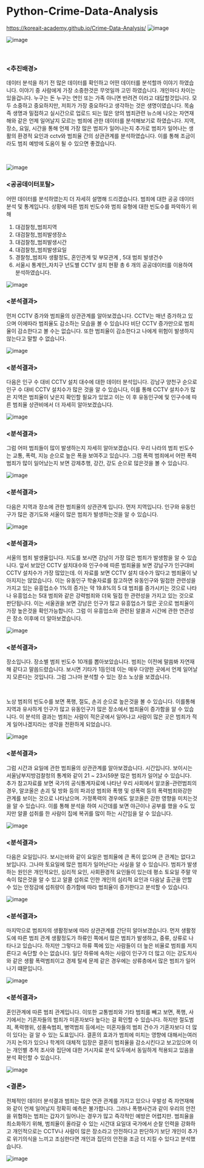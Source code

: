 # Python-Crime-Data-Analysis   
https://koreait-academy.github.io/Crime-Data-Analysis/
![image](https://user-images.githubusercontent.com/92245622/220792509-6c902638-afd3-4e3c-88df-172e192e6dd2.png)

![image](https://user-images.githubusercontent.com/92245622/220792711-3fdab78c-80d6-4efe-b7c1-2d0ecbbc49cb.png)

<br>

###  <추진배경>

데이터 분석을 하기 전 많은 데이터를 확인하고 어떤 데이터를 분석할까 이야기 하였습니다.
이야기 중 사람에게 가장 소중한것은 무엇일까 고민 하였습니다.
개인마다 차이는 있을겁니다. 누구는 돈 누구는 연인 또는 가족 아니면 반려견 이라고 대답할것입니다.
모두 소중하고 중요하지만, 저희가 가장 중요하다고 생각하는 것은 생명이였습니다. 
목숨 즉 생명과 밀접하고 실시간으로 업로드 되는 많은 양의 범죄관련 뉴스에 나오는 자연재해와 같은 언제 일어날지 모르는 범죄에 관한 데이터를 분석해보기로 하였습니다.
지역, 장소, 요일, 시간을 통해 언제 가장 많은 범죄가 일어나는지 추가로 범죄가 일어나는 생활의 환경적 요인과 cctv와 범죄율 간의 상관관계를 분석하였습니다. 
이를 통해 조금이라도 범죄 예방에 도움이 될 수 있으면 좋겠습니다. 

<br>

![image](https://user-images.githubusercontent.com/92245622/220792760-31b63f6a-47c5-4b21-a6c0-52e682ad430f.png)

###  <공공데이터포탈>

어떤 데이터를 분석하였는지 더 자세히 설명해 드리겠습니다. 
범죄에 대한 공공 데이터 분석 및 통계입니다. 상황에 따른 범죄 빈도수와 범죄 유형에 대한 빈도수를 파악하기 위해 
1. 대검찰청_범죄지역
2. 대검찰청_범죄발생장소
3. 대검찰청_범죄발생시간
4. 대검찰청_범죄발생요일
5. 경찰청_범죄자 생활정도, 혼인관계 및 부모관계 , 5대 범죄 발생건수 
6. 서울시 통계인_자치구 년도별 CCTV 설치 현황
총 6 개의 공공데이터를 이용하여 분석하였습니다.

![image](https://user-images.githubusercontent.com/92245622/220792839-392c09ea-4778-4ee9-ba47-b2678b374b1b.png)

###  <분석결과>

먼저 CCTV 증가와 범죄율의 상관관계를 알아보겠습니다.
CCTV는 매년 증가하고 있으며 이에따라 범죄율도 감소하는 모습을 볼 수 있습니다
 비단 CCTV 증가만으로 범죄율이 감소한다고 볼 수는 없습니다. 또한 범죄율이 감소한다고 나에게 위험이 발생하지
않는다고 말할 수 없습니다. 

![image](https://user-images.githubusercontent.com/92245622/220792942-f6a9501e-192d-4387-94f8-10dee66ebd65.png)

###  <분석결과>

다음은 인구 수 대비 CCTV 설치 대수에 대한 데이터 분석입니다. 강남구 양천구 순으로 인구 수 대비 CCTV 설치수가 많은 것을 알 수 있습니다, 이를 통해 CCTV 설치수가 많은 지역은 범죄율이 낮은지 확인할 필요가 있었고 이는 이 후 유동인구에 및 인구수에 따른 범죄율 상관비에서 더 자세히 알아보겠습니다.

![image](https://user-images.githubusercontent.com/92245622/220793031-aa2e5a87-7858-4c8d-912b-957fd43be628.png)

###  <분석결과>

그럼 어떠  범죄들이 많이 발생하는지 자세히 알아보겠습니다.
우리 나라의 범죄 빈도수는 교통, 폭력, 지능 순으로 높은 폭을 보여주고 있습니다.  그럼 폭력 범죄에서 어떤 폭력 범죄가 많이 일어났는지 보면 
강제추행, 강간, 강도 순으로 많은것을 볼 수 있습니다.  

![image](https://user-images.githubusercontent.com/92245622/220806289-368fe19a-dc44-4253-b4bc-21e1966078d3.png)

###  <분석결과>

다음은 지역과 장소에 관한 범죄율의 상관관계 입니다.
먼저 지역입니다. 인구와 유동인구가 많은 경기도와 서울이 많은 범죄가 발생하는것을 알 수 있습니다.

![image](https://user-images.githubusercontent.com/92245622/220806348-e68cb26f-8f16-424b-a825-bae4fa86ddae.png)


###  <분석결과>
서울의 범죄 발생율입니다. 지도를 보시면 강남이 가장 많은 범죄가 발생함을 알 수 있습니다.
앞서 보았던 CCTV 설치대수와 인구수에 따른 범죄율을  보면 강남구가 인구대비 CCTV 설치수가 가장 많았는데. 이 자료를 보면 CCTV 설치 대수가 많다고 범죄율이 낮아지지는 않았습니다. 
 이는 유동인구 학술자료를 참고하면 유동인구와 밀접한 관련성을 가지고 있는 유흥업소수 1%의 증가는 약 19.8%의 5 대 범죄를 증가시키는 것으로 나타나 유흥업소는 5대 범죄와 같은 강력범죄와 더욱 밀접 한 관련성을 가지고 있는 것으로 판단됩니다. 이는 서울권을 보면 강남은 인구가 많고 유흥업소가 많은 곳으로 범죄율이 가장 높은것을 확인가능합니다. 그럼 이 유흥업소와 관련된 알콜과 시간에 관한 연관성은  장소 이후에 더 알아보겠습니다.


![image](https://user-images.githubusercontent.com/92245622/220806383-9188cbc6-3611-4775-b4c0-322e511dedc4.png)

###  <분석결과>

 장소입니다. 장소별 범죄 빈도수 10개를 뽑아보았습니다. 범죄는 이전에 말씀봐 자연재해 같다고 말씀드렸습니다.
보시면 기타가 1등인데 이는 매우 다양한 곳에서 언제 일어날지 모른다는 것입니다. 
그럼 그나마 분석할 수 있는 장소 노상을 보겠습니다.

<br>

 노상 범죄의 빈도수를 보면 폭행, 절도, 손괴 순으로 높은것을 볼 수 있습니다. 이를통해 지역과 유사하게 인구가 많고 유동인구가 많은 장소에서 범죄율이 증가함을 알 수 있습니다. 이 분석의 결과는 범죄는 사람이 적은곳에서 일어나고 사람이 많은 곳은
범죄가 적게 일어나겠지라는 생각을 전환하게 되었습니다.

![image](https://user-images.githubusercontent.com/92245622/220806414-51e2d296-4894-4081-ae24-acbf38a18bdb.png)

###  <분석결과>

그럼 시간과 요일에 관한 범죄율의 상관관계를 알아보겠습니다.
시간입니다.  보이시는 서울남부지방검찰청의 통계와 같이 21 ~ 23시59분 많은 범죄가 일어날 수 있습니다. 추가 참고자료를 보면
국가의 공식통계자료에 나타난 우리 사회에서 알코올-관련범죄의 경우, 알코올은 손괴 및 방화 등의 파괴성 범죄와 폭행 및 성폭력 등의 폭력범죄와강한 관계를 보이는 것으로 나타났으며. 가정폭력의 경우에도 알코올은 강한 영향을 미치는것을 알 수 있습니다. 이를 통해 분석을 하여 시간데를 보면 야근이나 공부를 했을 수도 있지만 알콜 섭취를 한 사람이 집에 복귀를 많이 하는 시간임을 알 수 있습니다.

![image](https://user-images.githubusercontent.com/92245622/220806530-9927d2b7-2cb5-44e8-9bab-c11c81faa353.png)

###  <분석결과>

다음은 요일입니다. 보시는바와 같이 요일은 범죄율에 큰 폭이 없으며 큰 관계는 없다고 보입니다. 그나마 토요일에 많은 범죄가 
일어난다는 사실을 알 수 있습니다. 범죄가 발생하는 원인은 개인적요인, 심리적 요인, 사회환경적 요인들이 있는데
평소 토요일 주말 약속이 많은것을 알 수 있고 알콜 섭취로 인한 개인의 심리적 요인과 다음날 출근을 
안할 수 있는 안정감에 섭취량이 증가함에 따라 범죄율이 증가한다고 분석할 수 있습니다.

![image](https://user-images.githubusercontent.com/92245622/220806624-a0ee6c93-39fa-413d-a970-9be39e891446.png)

###  <분석결과>

마지막으로 범죄자의 생활정보에 따라 상관관계를 간단히 알아보갰습니다.
먼저 생활정도에 따른 범죄 관계
생활정도가 하류인 쪽에서 많은 범죄가 발생하고, 중류, 상류로 나타나고 있습니다. 하지만 그렇다고 하류 쪽에 있는
 사람들이 더 높은 비율로 범죄를 저지른다고 속단할 수는 없습니다. 일단 하류에 속하는 사람이 인구가 더 많고
이는 강도치사와 같은 생활 폭력범죄이고 경제 탈세 문제 같은 경우에는 상류층에서 많은 범죄가 일어나기 떄문입니다.


![image](https://user-images.githubusercontent.com/92245622/220806881-353ff269-a860-4982-a969-bd99b0981300.png)

###  <분석결과>

혼인관계에 따른 범죄 관계입니다. 이또한
교통범죄와 기타 범죄를 빼고 보면, 폭행, 사기에서는 기혼자들의 범죄가 미혼자보다 높다는 걸 확인할 수 있습니다.
 하지만 절도범죄, 폭력행위, 성풍속범죄, 병역범죄 등에서는 미혼자들의 범죄 건수가 기혼자보다 더 많이 있다는 걸 알 수 있는 도표입니다.
 결혼의 효과가 범죄에 미치는 영향에 대해서는여러 가지 논의가 있으나 학계의 대체적 입장은 결혼이 범죄율을 감소시킨다고 보고있으며
 이는 개인별 추적 조사와 집단에 대한 거시자료 분석 모두에서 동일하게 적용되고 있음을 분석 확인할 수 있습니다.

![image](https://user-images.githubusercontent.com/92245622/220806910-bf568817-55d3-4f67-bf45-00404bf1edae.png)


###  <결론>


전체적인 데이터 분석결과 범죄는 많은 연관 관계를 가지고 있으나 우발성 즉 자연재해와 같이 언제 일어날지 정확히 예측은 불가합니다.
그러나
폭행사건과 같이 우리의 안전을 위협하는 범죄는 갑자기 일어나는 경우가 많고 즉각적인 예방은 어렵지만. 범죄율을 최소화하기 위해, 범죄율이 올라갈 수 있는 시간대 요일대 국가에서 순찰 인력을 강화하고 개인적으로는 CCTV나 사람이 많은 장소라고 안전하다고 판단하기 보단 개인이 추가로 위기의식을 느끼고 조심한다면 개인과 집단의 안전을 조금 더 지킬 수 있다고 분석했습니다.


![image](https://user-images.githubusercontent.com/92245622/220806947-905c0560-f48e-470c-9660-9dbefc925c59.png)

